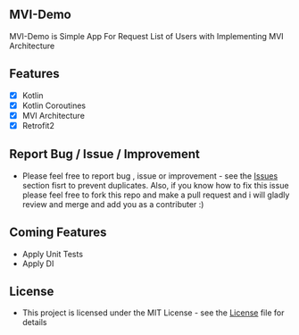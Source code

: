 ## MVI-Demo

MVI-Demo is Simple App For Request List of Users with Implementing MVI Architecture

## Features
- [x] Kotlin
- [x] Kotlin Coroutines
- [x] MVI Architecture
- [x] Retrofit2
 
## Report Bug / Issue / Improvement
* Please feel free to report bug , issue or improvement - see the [Issues](https://github.com/YasserAdel564/MVI-Demo/issues) section fisrt to prevent duplicates. Also, if you know how to fix this issue please feel free to fork this repo and make a pull request and i will gladly review and merge and add you as a contributer :)

## Coming Features
 * Apply Unit Tests
 * Apply DI

## License
* This project is licensed under the MIT License - see the [License](https://github.com/YasserAdel564/MVI-Demo/blob/master/License)
 file for details

